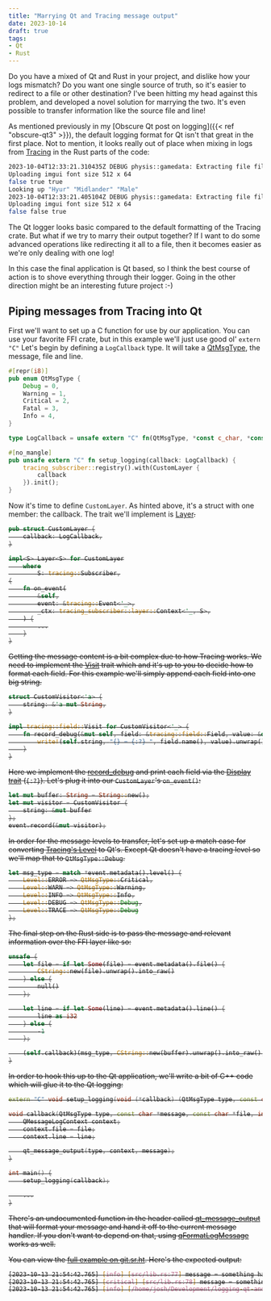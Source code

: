 ```yaml
---
title: "Marrying Qt and Tracing message output"
date: 2023-10-14
draft: true
tags:
- Qt
- Rust
---
```


Do you have a mixed of Qt and Rust in your project, and dislike how your logs mismatch? Do you want one single source of truth, so it's easier to redirect to a file or other destination? I've been hitting my head against this problem, and developed a novel solution for marrying the two. It's even possible to transfer information like the source file and line!

As mentioned previously in my [Obscure Qt post on logging]({{< ref "obscure-qt3" >}}), the default logging format for Qt isn't that great in the first place. Not to mention, it looks really out of place when mixing in logs from [Tracing](https://crates.io/crates/tracing) in the Rust parts of the code:

```bash
2023-10-04T12:33:21.310435Z DEBUG physis::gamedata: Extracting file file="exd/Item_41000_en.exd"
Uploading imgui font size 512 x 64
false true true
Looking up "Hyur" "Midlander" "Male"
2023-10-04T12:33:21.405104Z DEBUG physis::gamedata: Extracting file file="chara/equipment/e0000/model/c0101e0000_top.mdl"
Uploading imgui font size 512 x 64
false false true
```

The Qt logger looks basic compared to the default formatting of the Tracing crate. But what if we try to marry their output together? If I want to do some advanced operations like redirecting it all to a file, then it becomes easier as we're only dealing with one log!

In this case the final application is Qt based, so I think the best course of action is to shove everything through their logger. Going in the other direction might be an interesting future project :-)

## Piping messages from Tracing into Qt

First we'll want to set up a C function for use by our application. You can use your favorite FFI crate, but in this example we'll just use good ol' `extern "C"` Let's begin by defining a `LogCallback` type. It will take a [QtMsgType](https://doc.qt.io/qt-6/qtlogging.html#QtMsgType-enum), the message, file and line.

```rust
#[repr(i8)]
pub enum QtMsgType {
    Debug = 0,
    Warning = 1,
    Critical = 2,
    Fatal = 3,
    Info = 4,
}

type LogCallback = unsafe extern "C" fn(QtMsgType, *const c_char, *const c_char, i32);

#[no_mangle]
pub unsafe extern "C" fn setup_logging(callback: LogCallback) {
    tracing_subscriber::registry().with(CustomLayer {
        callback
    }).init();
}
```

Now it's time to define `CustomLayer`. As hinted above, it's a struct with one member: the callback. The trait we'll implement is [Layer<S>](https://docs.rs/tracing-subscriber/latest/tracing_subscriber/layer/trait.Layer.html).

```rust
pub struct CustomLayer {
    callback: LogCallback,
}

impl<S> Layer<S> for CustomLayer
    where
        S: tracing::Subscriber,
{
    fn on_event(
        &self,
        event: &tracing::Event<'_>,
        _ctx: tracing_subscriber::layer::Context<'_, S>,
    ) {
        ...
    }
}
```

Getting the message content is a bit complex due to how Tracing works. We need to implement the [Visit](https://docs.rs/tracing/latest/tracing/field/trait.Visit.html) trait which and it's up to you to decide how to format each field. For this example we'll simply append each field into one big string.

```rust
struct CustomVisitor<'a> {
    string: &'a mut String,
}

impl tracing::field::Visit for CustomVisitor<'_> {
    fn record_debug(&mut self, field: &tracing::field::Field, value: &dyn std::fmt::Debug) {
        write!(self.string, "{} = {:?} ", field.name(), value).unwrap();
    }
}
```

Here we implement the [record_debug](https://docs.rs/tracing/latest/tracing/field/trait.Visit.html#tymethod.record_debug) and print each field via the [Display trait](https://doc.rust-lang.org/std/fmt/trait.Display.html) (`{:?}`). Let's plug it into our `CustomLayer`'s `on_event()`:

```rust
let mut buffer: String = String::new();
let mut visitor = CustomVisitor {
    string: &mut buffer
};
event.record(&mut visitor);
```

In order for the message levels to transfer, let's set up a match case for converting [Tracing's Level](https://docs.rs/tracing/latest/tracing/struct.Level.html) to Qt's. Except Qt doesn't have a  tracing level so we'll map that to `QtMsgType::Debug`.

``` rust
let msg_type = match *event.metadata().level() {
    Level::ERROR => QtMsgType::Critical,
    Level::WARN => QtMsgType::Warning,
    Level::INFO => QtMsgType::Info,
    Level::DEBUG => QtMsgType::Debug,
    Level::TRACE => QtMsgType::Debug
};
```

The final step on the Rust side is to pass the message and relevant information over the FFI layer like so:

```rust
unsafe {
    let file = if let Some(file) = event.metadata().file() {
        CString::new(file).unwrap().into_raw()
    } else {
        null()
    };

    let line = if let Some(line) = event.metadata().line() {
        line as i32
    } else {
        -1
    };

    (self.callback)(msg_type, CString::new(buffer).unwrap().into_raw(), file, line);
}
```

In order to hook this up to the Qt application, we'll write a bit of C++ code which will glue it to the Qt logging:

```cpp
extern "C" void setup_logging(void (*callback) (QtMsgType type, const char*, const char*, int));

void callback(QtMsgType type, const char *message, const char *file, int line) {
    QMessageLogContext context;
    context.file = file;
    context.line = line;

    qt_message_output(type, context, message);
}

int main() {
    setup_logging(callback);

    ...
}
```

There's an undocumented function in the [<QtLogging>](https://doc.qt.io/qt-6/qtlogging.html) header called [qt_message_output](https://codebrowser.dev/qt5/qtbase/src/corelib/global/qlogging.cpp.html#_Z17qt_message_output9QtMsgTypeRK18QMessageLogContextRK7QString) that will format your message and hand it off to the current message handler. If you don't want to depend on that, using [qFormatLogMessage](https://doc.qt.io/qt-6/qtlogging.html#qFormatLogMessage) works as well.

You can view the [full example on git.sr.ht](https://git.sr.ht/~redstrate/logging-qt-and-tracing). Here's the expected output:

```bash
[2023-10-13 21:54:42.765] [info] [src/lib.rs:77] message = something has happened!
[2023-10-13 21:54:42.765] [critical] [src/lib.rs:78] message = something bad has happened!
[2023-10-13 21:54:42.765] [info] [/home/josh/Development/logging-qt-and-tracing/main.cpp:28] Application started up!
```
